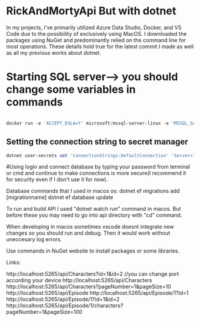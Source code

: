
 #  RickAndMortyApi But with dotnet
In my projects, I've primarily utilized Azure Data Studio, Docker, and VS Code due to the possibility of exclusively using MacOS. I downloaded the packages using NuGet and predominantly relied on the command line for most operations. These details hold true for the latest commit I made as well as all my previous works about dotnet. 

# Starting SQL server--> you should change some variables in commands
```powershell

docker run -e 'ACCEPT_EULA=Y' microsoft/mssql-server-linux -e 'MSSQL_SA_PASSWORD=[yourpassword]' -p 1433:1433 -v sqlvolume:/var/opt/mssql  -d --rm --name mssql mcr.microsoft.com/mssql/server:2022-latest 
```
## Setting the connection string to secret manager
```powershell
dotnet user-secrets set 'ConnectionStrings:DefaultConnection' 'Server=localhost; Database=dotnet-steps ;User Id=SA; Password=[yourpassword]; Trusted_Connection=false; TrustServerCertificate=true;'
``` 

#Using login and connect database by typing your password from terminal or cmd and continue to make connections is more secure(I recommend it for security even if I don't use it for now).

Database commands that I used in macos os:
dotnet ef migrations add [migrationname] 
dotnet ef database update

To run and build API I used "dotnet watch run" command in macos. But before these you may need to go into api directory with "cd" command.

When developing in macos sometimes vscode doesnt integrate new changes so you should run and debug. Then it would work without uneccesary log errors.

Use commands in NuGet website to install packages or some libraries.


Links:

http://localhost:5265/api/Characters?id=1&id=2 //you can change port according your device
http://localhost:5265/api/Characters 
http://localhost:5265/api/Characters?pageNumber=1&pageSize=10
http://localhost:5265/api/Episode
http://localhost:5265/api/Episode/1?id=1
http://localhost:5265/api/Episode/1?id=1&id=2
http://localhost:5265/api/Episode/1/characters?pageNumber=1&pageSize=100
